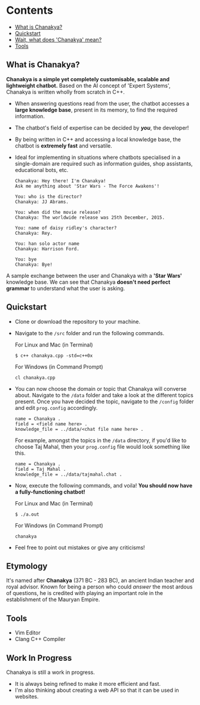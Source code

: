 # Contents
* [What is Chanakya?](#what-is-chanakya)
* [Quickstart](#quickstart)
* [Wait, what does 'Chanakya' mean?](#etymology)
* [Tools](#tools)

## What is Chanakya?
**Chanakya is a simple yet completely customisable, scalable and lightweight chatbot.** Based on the AI concept of 'Expert Systems', Chanakya is written wholly from scratch in C++. 

  * When answering questions read from the user, the chatbot accesses a **large knowledge base**, present in its memory, to find the required information. 
  * The chatbot's field of expertise can be decided by ***you***, the developer!
  * By being written in C++ and accessing a local knowledge base, the chatbot is **extremely fast** and versatile.
  * Ideal for implementing in situations where chatbots specialised in a single-domain are required such as information guides, shop assistants, educational bots, etc.

    ```
    Chanakya: Hey there! I'm Chanakya!
    Ask me anything about 'Star Wars - The Force Awakens'!
  
    You: who is the director?
    Chanakya: JJ Abrams.
  
    You: when did the movie release?
    Chanakya: The worldwide release was 25th December, 2015.
  
    You: name of daisy ridley's character?
    Chanakya: Rey.
  
    You: han solo actor name
    Chanakya: Harrison Ford.
  
    You: bye
    Chanakya: Bye!
    ```
A sample exchange between the user and Chanakya with a **'Star Wars'** knowledge base. We can see that Chanakya **doesn't need perfect grammar** to understand what the user is asking.

## Quickstart
* Clone or download the repository to your machine.
* Navigate to the ```/src``` folder and run the following commands.
  
  For Linux and Mac (in Terminal)
  ```
  $ c++ chanakya.cpp -std=c++0x
  ```
  For Windows (in Command Prompt)
  ```
  cl chanakya.cpp
  ```
* You can now choose the domain or topic that Chanakya will converse about. Navigate to the ```/data``` folder and take a look at the different topics present. Once you have decided the topic, navigate to the ```/config``` folder and edit ```prog.config``` accordingly.

  ```
  name = Chanakya .
  field = <field name here> .
  knowledge_file = ../data/<chat file name here> .
  ```
  
  For example, amongst the topics in the ```/data``` directory, if you'd like to choose Taj Mahal, then your ```prog.config``` file would look something like this.

  ```
  name = Chanakya .
  field = Taj Mahal .
  knowledge_file = ../data/tajmahal.chat .
  ```
  
* Now, execute the following commands, and voila! **You should now have a fully-functioning chatbot!**
  
  For Linux and Mac (in Terminal)
  ```
  $ ./a.out
  ```
  For Windows (in Command Prompt)
  ```
  chanakya
  ```
* Feel free to point out mistakes or give any criticisms!

## Etymology
It's named after **Chanakya** (371 BC - 283 BC), an ancient Indian teacher and royal advisor. Known for being a person who could *answer* the most ardous of questions, he is credited with playing an important role in the establishment of the Mauryan Empire. 

## Tools
* Vim Editor
* Clang C++ Compiler

## Work In Progress
Chanakya is still a work in progress.
* It is always being refined to make it more efficient and fast.
* I'm also thinking about creating a web API so that it can be used in websites. 
